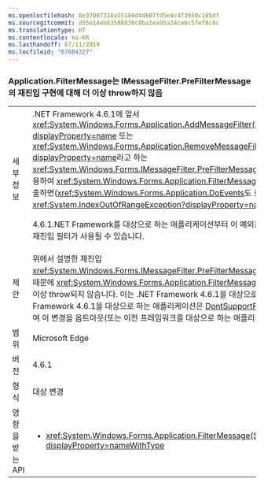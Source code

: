 ```yaml
---
ms.openlocfilehash: 8e37007318a55188d44607fd5e4c4f3950c105df
ms.sourcegitcommit: d55e14eb63588830c0ba1ea95a24ce6c57ef8c8c
ms.translationtype: HT
ms.contentlocale: ko-KR
ms.lasthandoff: 07/11/2019
ms.locfileid: "67804327"
---
```

### <a name="applicationfiltermessage-no-longer-throws-for-re-entrant-implementations-of-imessagefilterprefiltermessage"></a>Application.FilterMessage는 IMessageFilter.PreFilterMessage의 재진입 구현에 대해 더 이상 throw하지 않음

|   |   |
|---|---|
|세부 정보|.NET Framework 4.6.1에 앞서 <xref:System.Windows.Forms.Application.AddMessageFilter(System.Windows.Forms.IMessageFilter)?displayProperty=name> 또는 <xref:System.Windows.Forms.Application.RemoveMessageFilter(System.Windows.Forms.IMessageFilter)?displayProperty=name>라고 하는 <xref:System.Windows.Forms.IMessageFilter.PreFilterMessage(System.Windows.Forms.Message@)>를 사용하여 <xref:System.Windows.Forms.Application.FilterMessage(System.Windows.Forms.Message@)>을 호출하면(<xref:System.Windows.Forms.Application.DoEvents>도 호출하면서) <xref:System.IndexOutOfRangeException?displayProperty=name>을 발생시킵니다.<p/>4\.6.1.NET Framework를 대상으로 하는 애플리케이션부터 이 예외는 더 이상 throw되지 않으며 위에서 설명한 것처럼 재진입 필터가 사용될 수 있습니다.|
|제안|위에서 설명한 재진입 <xref:System.Windows.Forms.IMessageFilter.PreFilterMessage(System.Windows.Forms.Message@)> 동작 때문에 <xref:System.Windows.Forms.Application.FilterMessage(System.Windows.Forms.Message@)>가 더 이상 throw되지 않습니다. 이는 .NET Framework 4.6.1을 대상으로 하는 애플리케이션에만 영향을 줍니다. .NET Framework 4.6.1을 대상으로 하는 애플리케이션은 [DontSupportReentrantFilterMessage](~/docs/framework/migration-guide/mitigation-custom-imessagefilter-prefiltermessage-implementations.md#mitigation) 호환성 스위치를 사용하여 이 변경을 옵트아웃(또는 이전 프레임워크를 대상으로 하는 애플리케이션은 옵트인)할 수 있습니다.|
|범위|Microsoft Edge|
|버전|4.6.1|
|형식|대상 변경|
|영향을 받는 API|<ul><li><xref:System.Windows.Forms.Application.FilterMessage(System.Windows.Forms.Message@)?displayProperty=nameWithType></li></ul>|


